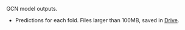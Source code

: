 GCN model outputs.
* Predictions for each fold. Files larger than 100MB, saved in [Drive](https://drive.google.com/drive/folders/1d9k0k0R4FyZsaxmdD26o5o_EUXsL-PpE?usp=share_link).
